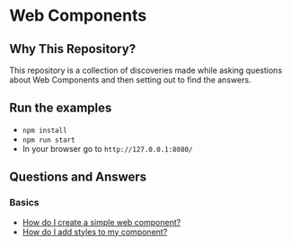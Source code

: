 # Web Components

## Why This Repository?

This repository is a collection of discoveries made while asking questions about Web Components and then setting out to find the answers.

## Run the examples

- `npm install`
- `npm run start`
- In your browser go to `http://127.0.0.1:8080/`

## Questions and Answers

### Basics

- [How do I create a simple web component?](hello-world/README.md)
- [How do I add styles to my component?](#)
